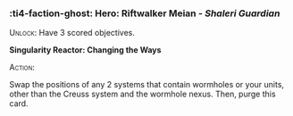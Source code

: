 ### :ti4-faction-ghost: **Hero**: Riftwalker Meian - _Shaleri Guardian_

<span style="font-variant:small-caps;">Unlock</span>: Have 3 scored objectives.

**Singularity Reactor: Changing the Ways**

<span style="font-variant:small-caps;"><span style="font-variant:small-caps;">Action:</span></span>

Swap the positions of any 2 systems that contain wormholes or your units, other than the Creuss system and the wormhole nexus. Then, purge this card.
